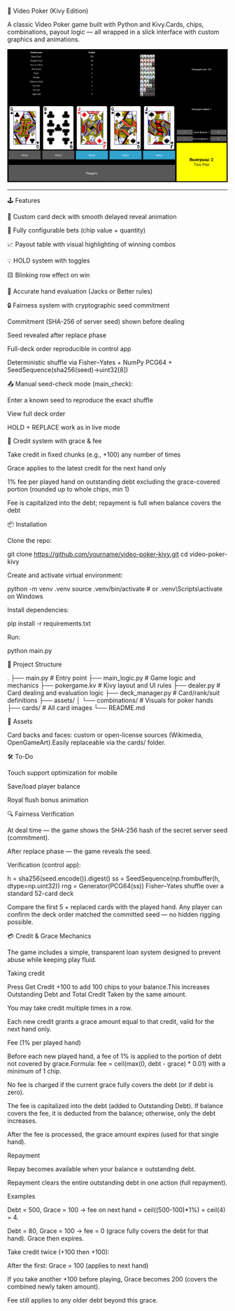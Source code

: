 🎰 Video Poker (Kivy Edition)

A classic Video Poker game built with Python and Kivy.Cards, chips, combinations, payout logic — all wrapped in a slick interface with custom graphics and animations.

![Screenshot](assets/screenshots/demo.png)

---

🕹 Features

🎴 Custom card deck with smooth delayed reveal animation

💸 Fully configurable bets (chip value + quantity)

📈 Payout table with visual highlighting of winning combos

💡 HOLD system with toggles

🟨 Blinking row effect on win

🎯 Accurate hand evaluation (Jacks or Better rules)

🔒 Fairness system with cryptographic seed commitment

Commitment (SHA-256 of server seed) shown before dealing

Seed revealed after replace phase

Full-deck order reproducible in control app

Deterministic shuffle via Fisher–Yates + NumPy PCG64 + SeedSequence(sha256(seed)->uint32[8])

📤 Manual seed-check mode (main_check):

Enter a known seed to reproduce the exact shuffle

View full deck order

HOLD + REPLACE work as in live mode

🧾 Credit system with grace & fee

Take credit in fixed chunks (e.g., +100) any number of times

Grace applies to the latest credit for the next hand only

1% fee per played hand on outstanding debt excluding the grace-covered portion (rounded up to whole chips, min 1)

Fee is capitalized into the debt; repayment is full when balance covers the debt

📦 Installation

Clone the repo:

git clone https://github.com/yourname/video-poker-kivy.git
cd video-poker-kivy

Create and activate virtual environment:

python -m venv .venv
source .venv/bin/activate  # or .venv\Scripts\activate on Windows

Install dependencies:

pip install -r requirements.txt

Run:

python main.py

🧱 Project Structure

.
├── main.py              # Entry point
├── main_logic.py        # Game logic and mechanics
├── pokergame.kv         # Kivy layout and UI rules
├── dealer.py            # Card dealing and evaluation logic
├── deck_manager.py      # Card/rank/suit definitions
├── assets/
│   └── combinations/    # Visuals for poker hands
├── cards/               # All card images
└── README.md

🎨 Assets

Card backs and faces: custom or open-license sources (Wikimedia, OpenGameArt).Easily replaceable via the cards/ folder.

🛠 To-Do

Touch support optimization for mobile

Save/load player balance

Royal flush bonus animation

🔍 Fairness Verification

At deal time — the game shows the SHA-256 hash of the secret server seed (commitment).

After replace phase — the game reveals the seed.

Verification (control app):

h = sha256(seed.encode()).digest()
ss = SeedSequence(np.frombuffer(h, dtype=np.uint32))
rng = Generator(PCG64(ss))
Fisher–Yates shuffle over a standard 52-card deck

Compare the first 5 + replaced cards with the played hand. Any player can confirm the deck order matched the committed seed — no hidden rigging possible.

💳 Credit & Grace Mechanics

The game includes a simple, transparent loan system designed to prevent abuse while keeping play fluid.

Taking credit

Press Get Credit +100 to add 100 chips to your balance.This increases Outstanding Debt and Total Credit Taken by the same amount.

You may take credit multiple times in a row.

Each new credit grants a grace amount equal to that credit, valid for the next hand only.

Fee (1% per played hand)

Before each new played hand, a fee of 1% is applied to the portion of debt not covered by grace.Formula: fee = ceil(max(0, debt - grace) * 0.01) with a minimum of 1 chip.

No fee is charged if the current grace fully covers the debt (or if debt is zero).

The fee is capitalized into the debt (added to Outstanding Debt). If balance covers the fee, it is deducted from the balance; otherwise, only the debt increases.

After the fee is processed, the grace amount expires (used for that single hand).

Repayment

Repay becomes available when your balance ≥ outstanding debt.

Repayment clears the entire outstanding debt in one action (full repayment).

Examples

Debt = 500, Grace = 100 → fee on next hand = ceil((500-100)*1%) = ceil(4) = 4.

Debt = 80, Grace = 100 → fee = 0 (grace fully covers the debt for that hand). Grace then expires.

Take credit twice (+100 then +100):

After the first: Grace = 100 (applies to next hand)

If you take another +100 before playing, Grace becomes 200 (covers the combined newly taken amount).

Fee still applies to any older debt beyond this grace.


